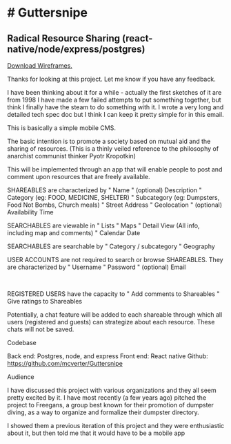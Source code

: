 
  <h1># Guttersnipe</h1>
    <h2>Radical Resource Sharing (react-native/node/express/postgres)</h2>

<a href="https://github.com/mcverter/Guttersnipe/blob/guttersnipe-mobile/GuttersnipeSitemapWireframeSketch.pdf">Download Wireframes.</a></p>

Thanks for looking at this project.  Let me know if you have any feedback.

I have been thinking about it for a while - actually the first sketches of it are from 1998
I have made a few failed attempts to put something together, but think I finally have the steam to do something with it.
I wrote a very long and detailed tech spec doc but I think I can keep it pretty simple for in this email.

This is basically a simple mobile CMS. 

The basic intention is to promote a society based on mutual aid and the sharing of resources.
(This is a thinly veiled reference to the philosophy of anarchist communist thinker Pyotr Kropotkin)

This will be implemented through an app that will enable people to post and comment upon resources that are freely available.  

SHAREABLES are characterized by 
"	Name
"	(optional) Description
"	Category (eg:  FOOD, MEDICINE, SHELTER)
"	Subcategory (eg: Dumpsters, Food Not Bombs, Church meals)
"	Street Address
"	Geolocation 
"	(optional) Availability Time

SEARCHABLES are viewable in
"	Lists
"	Maps
"	Detail View (All info, including map and comments)
"	Calendar Date 

SEARCHABLES are searchable by
"	Category / subcategory 
"	Geography

USER ACCOUNTS are not required to search or browse SHAREABLES.  They are characterized by
"	Username
"	Password 
"	(optional) Email
 
 

REGISTERED USERS have the capacity to 
"	Add comments to Shareables
"	Give ratings to Shareables

Potentially, a chat feature will be added to each shareable through which all users (registered and guests) can strategize about each resource.  These chats will not be saved.  


Codebase

Back end: Postgres, node, and express
Front end:  React native
Github: https://github.com/mcverter/Guttersnipe



Audience

I have discussed this project with various organizations and they all seem pretty excited by it.
I have most recently (a few years ago) pitched the project to Freegans, a group best known for their promotion of dumpster diving, as a way to organize and formalize their dumpster directory.  

I showed them a previous iteration of this project and they were enthusiastic about it, but then told me that it would have to be a mobile app

